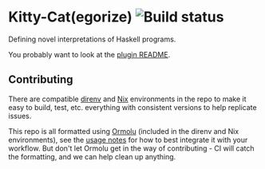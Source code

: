 # Kitty-Cat(egorize) ![Build status](https://github.com/con-kitty/categorifier/actions/workflows/ci.yml/badge.svg?branch=master)

Defining novel interpretations of Haskell programs.

You probably want to look at the [plugin README](./plugin/README.md).

## Contributing

There are compatible [direnv](https://direnv.net/) and [Nix](https://nixos.org/manual/nix/stable/) environments in the repo to make it easy to build, test, etc. everything with consistent versions to help replicate issues.

This repo is all formatted using [Ormolu](https://github.com/tweag/ormolu) (included in the direnv and Nix environments), see the [usage notes](https://github.com/tweag/ormolu#usage) for how to best integrate it with your workflow. But don't let Ormolu get in the way of contributing - CI will catch the formatting, and we can help clean up anything.
